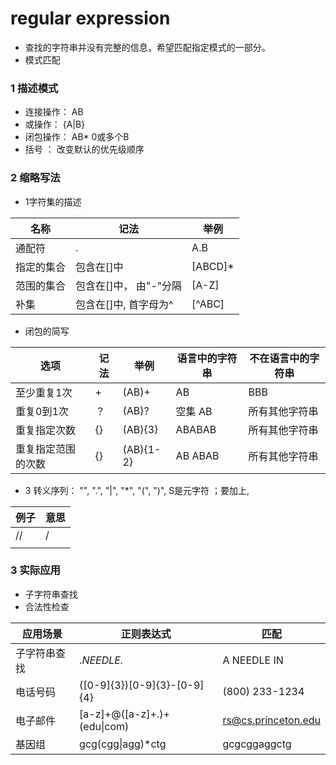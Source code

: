 # regular expression

- 查找的字符串并没有完整的信息，希望匹配指定模式的一部分。
- 模式匹配

### 1 描述模式

- 连接操作： AB
- 或操作： {A|B}
- 闭包操作： AB*   0或多个B
- 括号 ： 改变默认的优先级顺序



### 2 缩略写法

- 1字符集的描述



| 名称       | 记法                   | 举例    |
| ---------- | ---------------------- | ------- |
| 通配符     | .                      | A.B     |
| 指定的集合 | 包含在[]中             | [ABCD]* |
| 范围的集合 | 包含在[]中， 由"-"分隔 | [A-Z]   |
| 补集       | 包含在[]中, 首字母为^  | [^ABC]  |



- 闭包的简写



| 选项               | 记法 | 举例      | 语言中的字符串 | 不在语言中的字符串 |
| ------------------ | ---- | --------- | -------------- | ------------------ |
| 至少重复1次        | +    | (AB)+     | AB             | BBB                |
| 重复0到1次         | ？   | (AB)?     | 空集 AB        | 所有其他字符串     |
| 重复指定次数       | {}   | (AB){3}   | ABABAB         | 所有其他字符串     |
| 重复指定范围的次数 | {}   | (AB){1-2} | AB ABAB        | 所有其他字符串     |



- 3 转义序列： "\",  ".",     "|",   "*",  "(",  ")",  S是元字符 ；要加上\, 



| 例子 | 意思 |
| ---- | ---- |
| //   | /    |
|      |      |



### 3 实际应用

- 子字符串查找
- 合法性检查



| 应用场景     | 正则表达式                    | 匹配                |
| ------------ | ----------------------------- | ------------------- |
| 子字符串查找 | .*NEEDLE.*                    | A NEEDLE IN         |
| 电话号码     | \([0-9]{3}\)[0-9]{3}-[0-9]{4} | (800) 233-1234      |
| 电子邮件     | [a-z]+@([a-z]+\.)+(edu\|com)  | rs@cs.princeton.edu |
| 基因组       | gcg(cgg\|agg)*ctg             | gcgcggaggctg        |